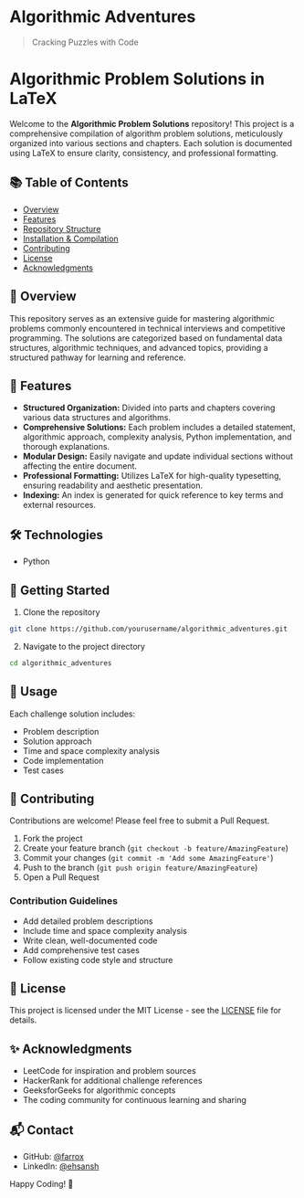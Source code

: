 # Algorithmic Adventures
> Cracking Puzzles with Code

# Algorithmic Problem Solutions in LaTeX
Welcome to the **Algorithmic Problem Solutions** repository! This project is a comprehensive compilation of algorithm problem solutions, meticulously organized into various sections and chapters. Each solution is documented using LaTeX to ensure clarity, consistency, and professional formatting.

## 📚 Table of Contents

- [Overview](#overview)
- [Features](#features)
- [Repository Structure](#repository-structure)
- [Installation & Compilation](#installation--compilation)
- [Contributing](#contributing)
- [License](#license)
- [Acknowledgments](#acknowledgments)

## 🌟 Overview

This repository serves as an extensive guide for mastering algorithmic problems commonly encountered in technical interviews and competitive programming. The solutions are categorized based on fundamental data structures, algorithmic techniques, and advanced topics, providing a structured pathway for learning and reference.

## 🚀 Features

- **Structured Organization:** Divided into parts and chapters covering various data structures and algorithms.
- **Comprehensive Solutions:** Each problem includes a detailed statement, algorithmic approach, complexity analysis, Python implementation, and thorough explanations.
- **Modular Design:** Easily navigate and update individual sections without affecting the entire document.
- **Professional Formatting:** Utilizes LaTeX for high-quality typesetting, ensuring readability and aesthetic presentation.
- **Indexing:** An index is generated for quick reference to key terms and external resources.

## 🛠️ Technologies
- Python


## 🚀 Getting Started
1. Clone the repository
```bash
git clone https://github.com/yourusername/algorithmic_adventures.git
```

2. Navigate to the project directory
```bash
cd algorithmic_adventures
```

## 📝 Usage
Each challenge solution includes:
- Problem description
- Solution approach
- Time and space complexity analysis
- Code implementation
- Test cases


## 🤝 Contributing
Contributions are welcome! Please feel free to submit a Pull Request.

1. Fork the project
2. Create your feature branch (`git checkout -b feature/AmazingFeature`)
3. Commit your changes (`git commit -m 'Add some AmazingFeature'`)
4. Push to the branch (`git push origin feature/AmazingFeature`)
5. Open a Pull Request

### Contribution Guidelines
- Add detailed problem descriptions
- Include time and space complexity analysis
- Write clean, well-documented code
- Add comprehensive test cases
- Follow existing code style and structure

## 📄 License
This project is licensed under the MIT License - see the [LICENSE](LICENSE) file for details.

## ✨ Acknowledgments
- LeetCode for inspiration and problem sources
- HackerRank for additional challenge references
- GeeksforGeeks for algorithmic concepts
- The coding community for continuous learning and sharing

## 📬 Contact
- GitHub: [@farrox](https://github.com/farrox)
- LinkedIn: [@ehsansh](https://www.linkedin.com/in/ehsansh/)

Happy Coding! 🚀
